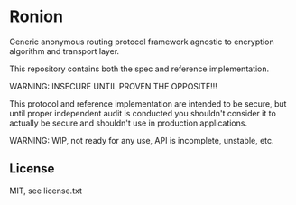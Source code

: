# Ronion
Generic anonymous routing protocol framework agnostic to encryption algorithm and transport layer.

This repository contains both the spec and reference implementation.

WARNING: INSECURE UNTIL PROVEN THE OPPOSITE!!!

This protocol and reference implementation are intended to be secure, but until proper independent audit is conducted you shouldn't consider it to actually be secure and shouldn't use in production applications.

WARNING: WIP, not ready for any use, API is incomplete, unstable, etc.

## License
MIT, see license.txt
